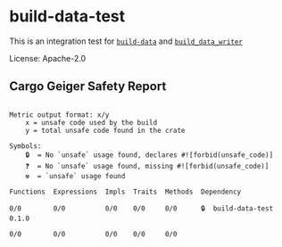 # build-data-test
This is an integration test for
[`build-data`](https://crates.io/crates/build-data) and
[`build_data_writer`](https://crates.io/crates/build-data-writer)

License: Apache-2.0
## Cargo Geiger Safety Report
```

Metric output format: x/y
    x = unsafe code used by the build
    y = total unsafe code found in the crate

Symbols: 
    🔒  = No `unsafe` usage found, declares #![forbid(unsafe_code)]
    ❓  = No `unsafe` usage found, missing #![forbid(unsafe_code)]
    ☢️  = `unsafe` usage found

Functions  Expressions  Impls  Traits  Methods  Dependency

0/0        0/0          0/0    0/0     0/0      🔒  build-data-test 0.1.0

0/0        0/0          0/0    0/0     0/0    

```
